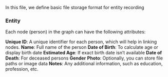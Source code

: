 In this file, we define basic file storage format for entity recording

### Entity
Each node (person) in the graph can have the following attributes:

**Unique ID**: A unique identifier for each person, which will help in linking nodes.
**Name**: Full name of the person
**Date of Birth**: To calculate age or display birth date
**Estimated Age**: If exact birth date isn’t available
**Date of Death**: For deceased persons
**Gender**
**Photo**: Optionally, you can store file paths or image data
**Notes**: Any additional information, such as education, profession, etc.